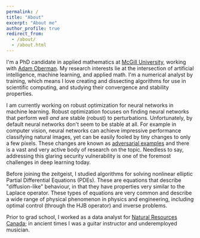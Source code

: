```yaml
---
permalink: /
title: "About"
excerpt: "About me"
author_profile: true
redirect_from: 
  - /about/
  - /about.html
---
```


I'm a PhD candidate in applied mathematics at [McGill University](https://www.mcgill.ca/), working with
[Adam Oberman](https://www.adamoberman.net/).  My research interests lie at the intersection of artificial intelligence, machine learning, and applied math. I'm a numerical analyst
by training, which means I love creating and dissecting algorithms for use in
scientific computing, and studying their convergence and stability properties.

I am currently working on robust optimization for neural networks in machine learning. Robust optimization focuses on finding neural networks that perform well *and* are stable (robust) to perturbations. Unfortunately, by default neural networks don't seem to be stable at all. For example in computer vision, neural networks can achieve impressive performance classifying natural images, yet can be easily fooled by tiny changes to only a few pixels. These changes are known as [adversarial examples](https://medium.com/@ml.at.berkeley/tricking-neural-networks-create-your-own-adversarial-examples-a61eb7620fd8) and there is a vast and very active body of research on the topic. 
Needless to say, addressing this glaring security vulnerability is one of the foremost challenges in deep learning today.

Before joining the zeitgeist, I studied algorithms for solving nonlinear
elliptic Partial Differential Equations (PDEs). These are equations that
describe "diffusion-like" behaviour, in that they have properties very similar
to the Laplace operator. These types of equations are very common and describe
a wide range of physical phenomenon in physics and engineering, including optimal control (through the HJB operator) and inverse problems. 

Prior to grad school, I worked as a data analyst for [Natural Resources
Canada](https://www.nrcan.gc.ca/home); in ancient times I was a guitar
instructor and underemployed musician.
